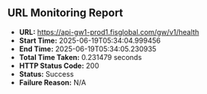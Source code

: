 ## URL Monitoring Report

- **URL:** https://api-gw1-prod1.fisglobal.com/gw/v1/health
- **Start Time:** 2025-06-19T05:34:04.999456
- **End Time:** 2025-06-19T05:34:05.230935
- **Total Time Taken:** 0.231479 seconds
- **HTTP Status Code:** 200
- **Status:** Success
- **Failure Reason:** N/A
